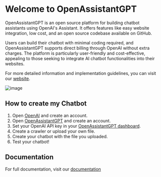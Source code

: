 # Welcome to OpenAssistantGPT

OpenAssistantGPT is an open source platform for building chatbot assistants using OpenAI's Assistant. It offers features like easy website integration, low cost, and an open source codebase available on GitHub. 

Users can build their chatbot with minimal coding required, and OpenAssistantGPT supports direct billing through OpenAI without extra charges. The platform is particularly user-friendly and cost-effective, appealing to those seeking to integrate AI chatbot functionalities into their websites.

For more detailed information and implementation guidelines, you can visit our [website](https://openassistantgpt.io/).

![image](https://github.com/marcolivierbouch/OpenAssistantGPT/assets/29548847/2c7d0684-0edf-4e9e-bd60-271efb8f8d22)


## How to create my Chatbot

1. Open [OpenAI](https://openai.com/) and create an account.
2. Open [OpenAssistantGPT](https://openassistantgpt.io/) and create an account.
3. Set your OpenAI API key in your [OpenAssistantGPT dashboard](https://openassistantgpt.io/dashboard).
4. Create a crawler or upload your own file.
5. Create your chatbot with the file you uploaded.
6. Test your chatbot!

## Documentation
For full documentation, visit our [documentation](https://openassistantgpt.io/docs)
